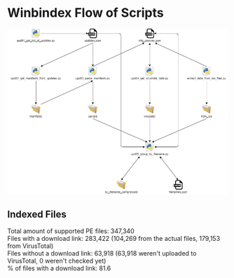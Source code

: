 # Winbindex Flow of Scripts

![winbindex-scripts-flow.png](winbindex-scripts-flow.png)

## Indexed Files

<!--FileStats-->
Total amount of supported PE files: 347,340  
Files with a download link: 283,422 (104,269 from the actual files, 179,153 from VirusTotal)  
Files without a download link: 63,918 (63,918 weren't uploaded to VirusTotal, 0 weren't checked yet)  
% of files with a download link: 81.6  
<!--/FileStats-->
